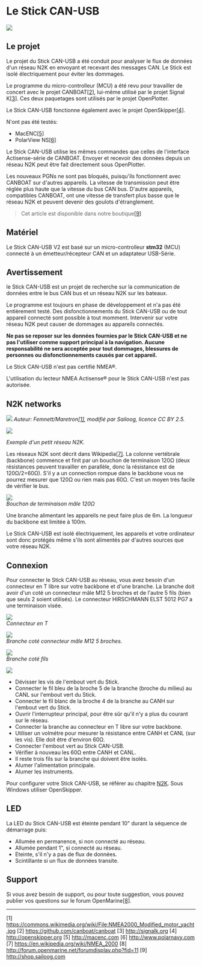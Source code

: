 # Le Stick CAN-USB

![](../en/can-usb-stick.png)

## Le projet

Le projet du Stick CAN-USB a été conduit pour analyser le flux de données d'un réseau N2K en envoyant et recevant des messages CAN. Le Stick est isolé électriquement pour éviter les dommages.

Le programme du micro-controlleur (MCU) a été revu pour travailler de concert avec le projet CANBOAT[[2]](https://github.com/canboat/canboat), lui-même utilisé par le projet Signal K[[3]](http://signalk.org). Ces deux paquetages sont utilisés par le projet OpenPlotter.

Le Stick CAN-USB fonctionne également avec le projet OpenSkipper[[4]](http://openskipper.org).

N'ont pas été testés:

* MacENC[[5]](http://macenc.com)
* PolarView NS[[6]](http://www.polarnavy.com)

Le Stick CAN-USB utilise les mêmes commandes que celles de l'interface Actisense-série de CANBOAT. Envoyer et recevoir des données depuis un réseau N2K peut être fait directement sous OpenPlotter.

Les nouveaux PGNs ne sont pas bloqués, puisqu'ils fonctionnent avec CANBOAT sur d'autres appareils. La vitesse de transmission peut être réglée plus haute que la vitesse du bus CAN bus. D'autre appareils, compatibles CANBOAT, ont une vitesse de transfert plus basse que le réseau N2K et peuvent devenir des goulots d'étranglement.

>Cet article est disponible dans notre boutique[[9]](http://shop.sailoog.com)

## Matériel

Le Stick CAN-USB V2 est basé sur un micro-controlleur **stm32** (MCU) connecté à un émetteur/récepteur CAN et un adaptateur USB-Série.

## Avertissement

le Stick CAN-USB est un projet de recherche sur la communication de données entre le bus CAN bus et un réseau N2K sur les bateaux.

Le programme est toujours en phase de développement et n'a pas été entièrement testé. Des disfonctionnements du Stick CAN-USB ou de tout appareil connecté sont possible à tout momment. Intervenir sur votre réseau N2K peut causer de dommages au appareils connectés.

**Ne pas se reposer sur les données fournies par le Stick CAN-USB et ne pas l'utiliser comme support principal à la navigation. Aucune responsabilité ne sera acceptée pour tout dommages, blessures de personnes ou disfonctionnements causés par cet appareil.**

Le Stick CAN-USB n'est pas certifié NMEA®.

L'utilisation du lecteur NMEA Actisense® pour le Stick CAN-USB n'est pas autorisée.

## N2K networks

![](../en/n2k_b.jpg)
_Auteur: Femnett/Maretron[[1]](https://commons.wikimedia.org/wiki/File:NMEA2000_Modified_motor_yacht.jpg), modifié par Sailoog, licence CC BY 2.5._

![](../en/n2k_a.jpg)  

_Exemple d'un petit réseau N2K._

Les réseaux N2K sont décrit dans Wikipedia[[7]](https://en.wikipedia.org/wiki/NMEA_2000).
La colonne vertébrale (backbone) commence et finit par un bouchon de terminaison 120Ω (deux résistances peuvent travailler en parallèle, donc la résistance est de 120Ω/2=60Ω). S'il y a un connection rompue dans le backbone vous ne pourrez mesurer que 120Ω ou rien mais pas  60Ω. C'est un moyen très facile de vérifier le bus.

![](../en/resistor_conn.jpg)  
_Bouchon de terminaison mâle 120Ω_

Une branche alimentant les appareils ne peut faire plus de 6m. La longueur du backbone est limitée à 100m.

Le Stick CAN-USB est isolé électriquement, les appareils et votre ordinateur sont donc protégés même s'ils sont alimentés par d'autres sources que votre réseau N2K.

## Connexion

Pour connecter le Stick CAN-USB au réseau, vous avez besoin d'un connecteur en T libre sur votre backbone et d'une branche. La branche doit avoir d'un coté un connecteur mâle M12 5 broches et de l'autre 5 fils (bien que seuls 2 soient utilisés). Le connecteur HIRSCHMANN ELST 5012 PG7 a une terminaison visée.

![](../en/t-conn.jpg)  
_Connecteur en T_

![](../en/m12_conn.jpg)  
_Branche coté connecteur mâle M12 5 broches._

![](../en/micro_cable.jpg)  
_Branche coté fils_

![](../en/can_usb_connect.jpg)

* Dévisser les vis de l'embout vert du Stick.
* Connecter le fil bleu de la broche 5 de la branche (broche du milieu) au CANL sur l'embout vert du Stick.
* Connecter le fil blanc de la broche 4 de la branche au CANH sur l'embout vert du Stick.
* Ouvrir l'interrupteur principal, pour être sûr qu'il n'y a plus du courant sur le réseau.
* Connecter la branche au connecteur en T libre sur votre backbone.
* Utiliser un volmétre pour mesurer la résistance entre CANH et CANL (sur les vis). Elle doit être d'environ 60Ω.
* Connecter l'embout vert au Stick CAN-USB.
* Vérifier à nouveau les 60Ω entre CANH et CANL.
* Il reste trois fils sur la branche qui doivent être isolés.
* Alumer l'alimentation principale.
* Alumer les instruments.

Pour configurer votre Stick CAN-USB, se référer au chapitre [N2K](n2k.md). Sous Windows utiliser OpenSkipper.

## LED

La LED du Stick CAN-USB est éteinte pendant 10" durant la séquence de démarrage puis:

- Allumée en permanence, si non connecté au réseau.
- Allumée pendant 1", si connecté au réseau.
- Eteinte, s'il n'y a pas de flux de données.
- Scintillante si un flux de données transite.

## Support

Si vous avez besoin de support, ou pour toute suggestion, vous pouvez publier vos questions sur le forum OpenMarine[[8]](http://forum.openmarine.net/forumdisplay.php?fid=11).

---

[1] https://commons.wikimedia.org/wiki/File:NMEA2000_Modified_motor_yacht.jpg [2] https://github.com/canboat/canboat [3] http://signalk.org [4] http://openskipper.org [5] http://macenc.com [6] http://www.polarnavy.com [7] https://en.wikipedia.org/wiki/NMEA_2000 [8] http://forum.openmarine.net/forumdisplay.php?fid=11 [9] http://shop.sailoog.com



